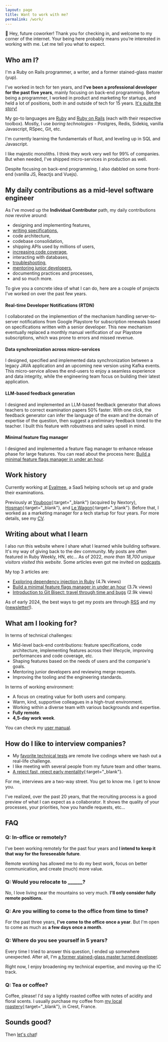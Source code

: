 ```yaml
---
layout: page
title: Want to work with me?
permalink: /work/
---
```


👋 Hey, future coworker! Thank you for checking in, and welcome to my corner of the internet. Your being here probably means you’re interested in working with me. Let me tell you what to expect.

## Who am I?

I'm a Ruby on Rails programmer, a writer, and a former stained-glass master (yup).

I've worked in tech for ten years, and **I've been a professional developer for the past five years**, mainly focusing on back-end programming. Before being a programmer, I worked in product and marketing for startups, and held a lot of positions, both in and outside of tech for 15 years. [It's quite the story!]({{site.baseurl}}/from-stained-glass-master-to-software-developer/)

My go-to languages are [Ruby]({{site.baseurl}}/series/ruby/) and [Ruby on Rails]({{site.baseurl}}/series/rails/) (each with their respective toolbox). Mostly, I use *boring technologies* - Postgres, Redis, Sidekiq, vanilla Javascript, RSpec, Git, etc.

I'm currently learning the fundamentals of Rust, and leveling up in SQL and Javascript.

I like majestic monoliths. I think they work very well for 99% of companies. But when needed, I've shipped micro-services in production as well.

Despite focusing on back-end programming, I also dabbled on some front-end (vanilla JS, Reactjs and Vuejs).

## My daily contributions as a mid-level software engineer

As I've moved up the **Individual Contributor** path, my daily contributions now revolve around:
- designing and implementing features,
- [writing specifications]({{site.baseurl}}/how-to-write-better-specifications/),
- code architecture,
- codebase consolidation,
- shipping APIs used by millions of users,
- [increasing code coverage]({{site.baseurl}}/series/rspec/),
- interacting with databases,
- [troubleshooting]({{site.baseurl}}/series/debugging/),
- [mentoring junior developers]({{site.baseurl}}/series/career/),
- documenting practices and processes,
- and so much more.

To give you a concrete idea of what I can do, here are a couple of projects I've worked on over the past few years.

#### Real-time Developer Notifications (RTDN)

I collaborated on the implemention of the mechanism handling server-to-server notifications from Google Playstore for subscription renewals based on specifications written with a senior developer. This new mechanism eventually replaced a monthly manual verification of our Playstore subscriptions, which was prone to errors and missed revenue.

#### Data synchronization across micro-services

I designed, specified and implemented data synchronization between a legacy JAVA application and an upcoming new version using Kafka events. This micro-service allows the end-users to enjoy a seamless experience and data integrity, while the engineering team focus on building their latest application.

#### LLM-based feedback generation

I designed and implemented an LLM-based feedback generator that allows teachers to correct examination papers 50% faster. With one click, the feedback generator can infer the language of the exam and the domain of expertise of the question, then suggest a preliminary feedback toned to the teacher. I built this feature with robustness and sales upsell in mind.

#### Minimal feature flag manager

I designed and implemented a feature flag manager to enhance release phase for large features. You can read about the process here: [Build a minimal feature flags manager in under an hour](https://remimercier.com/minimal-feature-flags-manager/).

## Work history

Currently working at [Evalmee](https://en.evalmee.com/), a SaaS helping schools set up and grade their examinations.

Previously at [Youboox](https://nextory.com/fr/){:target="\_blank"} (acquired by Nextory), [Hosman](https://www.hosman.co/){:target="\_blank"}, and [Le Wagon](https://www.lewagon.com/fr){:target="\_blank"}. Before that, I worked as a marketing manager for a tech startup for four years. For more details, see my [CV]({{site.baseurl}}/media/shared/about/remi-mercier-cv-2024.pdf).

## Writing about what I learn

I also run this website where I share what I learned while building software. It's my way of giving back to the dev community. My posts are often featured in Ruby Weekly, HN, etc... As of 2022, *more than 18,700 unique visitors visited this website*. Some articles even got me invited on [podcasts]({{site.baseurl}}/talks/).

My top 3 articles are:
- [Exploring dependency injection in Ruby]({{site.baseurl}}/dependency-injection-in-ruby/) (4.7k views)
- [Build a minimal feature flags manager in under an hour]({{site.baseurl}}/minimal-feature-flags-manager/) (3.7k views)
- [Introduction to Git Bisect: travel through time and bugs]({{site.baseurl}}/how-to-use-git-bisect/) (2.9k views)

As of early 2024, the best ways to get my posts are through [RSS](https://remimercier.com/feed.xml) and my ([newsletter!]({{site.baseurl}}/newsletter/)).

## What am I looking for?

In terms of technical challenges:
- Mid-level back-end contributions: feature specifications, code architecture, implementing features across their lifecycle, improving performances and code coverage, etc.
- Shaping features based on the needs of users and the companie's goals.
- Mentoring junior developers and reviewing merge requests.
- Improving the tooling and the engineering standards.

In terms of working environment:
- A focus on creating value for both users and company.
- Warm, kind, supportive colleagues in a high-trust environment.
- Working within a diverse team with various backgrounds and expertise.
- **Fully remote**.
- **4,5-day work week**.

You can check my [user manual]({{site.baseurl}}/user-manual/).

## How do I like to interview companies?

- My [favorite technical tests]({{site.baseurl}}/technical-tests-in-2023/) are remote live codings where we hash out a real-life challenge.
- I like meeting with several people from my future team and other teams.
- [A reject fast, reject early mentality](https://juanitofatas.com/reject-fast-reject-early){:target="\_blank"}.

For me, interviews are a two-way street. You get to know me. I get to know you.

I've realized, over the past 20 years, that the recruiting process is a good preview of what I can expect as a collaborator. It shows the quality of your processes, your priorities, how you handle requests, etc...

## FAQ

### Q: In-office or remotely?

I've been working remotely for the past four years and **I intend to keep it that way for the foreseeable future**.

Remote working has allowed me to do my best work, focus on better communication, and create (much) more value.

### Q: Would you relocate to ______?

No, I love living near the mountains so very much. **I'll only consider fully remote positions.**

### Q: Are you willing to come to the office from time to time?

For the past three years, **I've come to the office once a year**. But I'm open to come as much as **a few days once a month**.

### Q: Where do you see yourself in 5 years?

Every time I tried to answer this question, I ended up somewhere unexpected. After all, I'm [a former stained-glass master turned developer]({{site.baseurl}}/from-stained-glass-master-to-software-developer/).

Right now, I enjoy broadening my technical expertise, and moving up the IC track.

### Q: Tea or coffee?

Coffee, please! I'd say a lightly roasted coffee with notes of acidity and floral scents. I usually purchase my coffee from [my local roastery](https://kaffa-roastery.com/){:target="\_blank"}, in Crest, France.

## Sounds good?

Then <a href="mailto:hello@remimercier.com">let's chat</a>!
